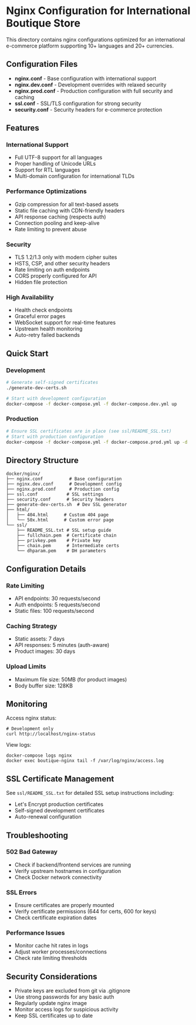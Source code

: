 # Nginx Configuration for International Boutique Store

This directory contains nginx configurations optimized for an international e-commerce platform supporting 10+ languages and 20+ currencies.

## Configuration Files

- **nginx.conf** - Base configuration with international support
- **nginx.dev.conf** - Development overrides with relaxed security
- **nginx.prod.conf** - Production configuration with full security and caching
- **ssl.conf** - SSL/TLS configuration for strong security
- **security.conf** - Security headers for e-commerce protection

## Features

### International Support
- Full UTF-8 support for all languages
- Proper handling of Unicode URLs
- Support for RTL languages
- Multi-domain configuration for international TLDs

### Performance Optimizations
- Gzip compression for all text-based assets
- Static file caching with CDN-friendly headers
- API response caching (respects auth)
- Connection pooling and keep-alive
- Rate limiting to prevent abuse

### Security
- TLS 1.2/1.3 only with modern cipher suites
- HSTS, CSP, and other security headers
- Rate limiting on auth endpoints
- CORS properly configured for API
- Hidden file protection

### High Availability
- Health check endpoints
- Graceful error pages
- WebSocket support for real-time features
- Upstream health monitoring
- Auto-retry failed backends

## Quick Start

### Development
```bash
# Generate self-signed certificates
./generate-dev-certs.sh

# Start with development configuration
docker-compose -f docker-compose.yml -f docker-compose.dev.yml up
```

### Production
```bash
# Ensure SSL certificates are in place (see ssl/README_SSL.txt)
# Start with production configuration
docker-compose -f docker-compose.yml -f docker-compose.prod.yml up -d
```

## Directory Structure
```
docker/nginx/
├── nginx.conf          # Base configuration
├── nginx.dev.conf      # Development config
├── nginx.prod.conf     # Production config
├── ssl.conf           # SSL settings
├── security.conf      # Security headers
├── generate-dev-certs.sh  # Dev SSL generator
├── html/
│   ├── 404.html      # Custom 404 page
│   └── 50x.html      # Custom error page
└── ssl/
    ├── README_SSL.txt # SSL setup guide
    ├── fullchain.pem  # Certificate chain
    ├── privkey.pem    # Private key
    ├── chain.pem      # Intermediate certs
    └── dhparam.pem    # DH parameters
```

## Configuration Details

### Rate Limiting
- API endpoints: 30 requests/second
- Auth endpoints: 5 requests/second  
- Static files: 100 requests/second

### Caching Strategy
- Static assets: 7 days
- API responses: 5 minutes (auth-aware)
- Product images: 30 days

### Upload Limits
- Maximum file size: 50MB (for product images)
- Body buffer size: 128KB

## Monitoring

Access nginx status:
```
# Development only
curl http://localhost/nginx-status
```

View logs:
```
docker-compose logs nginx
docker exec boutique-nginx tail -f /var/log/nginx/access.log
```

## SSL Certificate Management

See `ssl/README_SSL.txt` for detailed SSL setup instructions including:
- Let's Encrypt production certificates
- Self-signed development certificates
- Auto-renewal configuration

## Troubleshooting

### 502 Bad Gateway
- Check if backend/frontend services are running
- Verify upstream hostnames in configuration
- Check Docker network connectivity

### SSL Errors
- Ensure certificates are properly mounted
- Verify certificate permissions (644 for certs, 600 for keys)
- Check certificate expiration dates

### Performance Issues
- Monitor cache hit rates in logs
- Adjust worker processes/connections
- Check rate limiting thresholds

## Security Considerations

- Private keys are excluded from git via .gitignore
- Use strong passwords for any basic auth
- Regularly update nginx image
- Monitor access logs for suspicious activity
- Keep SSL certificates up to date
